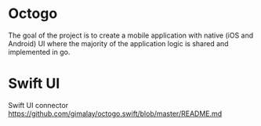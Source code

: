 # Octogo

The goal of the project is to create a mobile application with native (iOS and Android) UI where the majority of the application logic is shared and implemented in go.

# Swift UI 
Swift UI connector
https://github.com/gimalay/octogo.swift/blob/master/README.md

